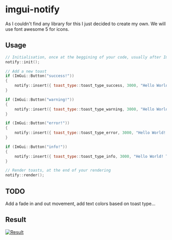 # imgui-notify
As I couldn't find any library for this I just decided to create my own. We will use font awesome 5 for icons.

## Usage
```c++
// Initialisation, once at the beggining of your code, usually after ImGui_ImplDX12_Init()
notify::init();

// Add a new toast
if (ImGui::Button("success!"))
{
    notify::insert({ toast_type::toast_type_success, 3000, "Hello World! This is a success!" });
}

if (ImGui::Button("warning!"))
{
    notify::insert({ toast_type::toast_type_warning, 3000, "Hello World! This is a warning!" });
}

if (ImGui::Button("error!"))
{
    notify::insert({ toast_type::toast_type_error, 3000, "Hello World! This is an error!" });
}

if (ImGui::Button("info!"))
{
    notify::insert({ toast_type::toast_type_info, 3000, "Hello World! This is an info!" });
}

// Render toasts, at the end of your rendering
notify::render();
```

## TODO
Add a fade in and out movement, add text colors based on toast type...

## Result
[![Result](https://i.gyazo.com/a6ae4c884aa5a0ea24acdb80501b8f6f.gif)](https://gyazo.com/a6ae4c884aa5a0ea24acdb80501b8f6f)
